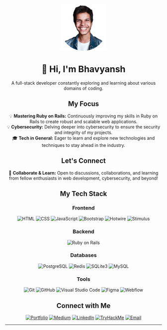 <div align="center">

<img src="./assets/Profile Photo.png" alt="Bhavyansh's Profile Photo" width="150px">

# 👋 Hi, I'm Bhavyansh
A full-stack developer constantly exploring and learning about various domains of coding.

## My Focus
 💡 **Mastering Ruby on Rails:** Continuously improving my skills in Ruby on Rails to create robust and scalable web applications.<br>
 💡 **Cybersecurity:** Delving deeper into cybersecurity to ensure the security and integrity of my projects.<br>
 🎓 **Tech in General:** Eager to learn and explore new technologies and techniques to stay ahead in the industry.

## Let's Connect
🌱 **Collaborate & Learn:** Open to discussions, collaborations, and learning from fellow enthusiasts in web development, cybersecurity, and beyond!

## My Tech Stack
<p>

### Frontend
  ![HTML](https://img.shields.io/badge/-HTML-E34F26?style=flat&logo=html5&logoColor=white)
  ![CSS](https://img.shields.io/badge/-CSS-1572B6?style=flat&logo=css3&logoColor=white)
  ![JavaScript](https://img.shields.io/badge/-JavaScript-F7DF1E?style=flat&logo=javascript&logoColor=black)
  ![Bootstrap](https://img.shields.io/badge/-Bootstrap-563D7C?style=flat&logo=bootstrap&logoColor=white)
  ![Hotwire](https://img.shields.io/badge/-Hotwire-333333?style=flat&logo=hotwire&logoColor=white)
  ![Stimulus](https://img.shields.io/badge/-Stimulus-333333?style=flat&logo=stimulus&logoColor=white)

### Backend
 ![Ruby on Rails](https://img.shields.io/badge/-Ruby_on_Rails-CC0000?style=flat&logo=rubyonrails&logoColor=white)

### Databases
  ![PostgreSQL](https://img.shields.io/badge/-PostgreSQL-336791?style=flat&logo=postgresql&logoColor=white)
  ![Redis](https://img.shields.io/badge/-Redis-333333?style=flat&logo=redis&logoColor=white)
  ![SQLite3](https://img.shields.io/badge/-SQLite3-003B57?style=flat&logo=sqlite&logoColor=white)
  ![MySQL](https://img.shields.io/badge/-MySQL-4479A1?style=flat&logo=mysql&logoColor=white)

### Tools
  ![Git](https://img.shields.io/badge/-Git-F05032?style=flat&logo=git&logoColor=white)
  ![GitHub](https://img.shields.io/badge/-GitHub-181717?style=flat&logo=github&logoColor=white)
  ![Visual Studio Code](https://img.shields.io/badge/-Visual_Studio_Code-007ACC?style=flat&logo=visual-studio-code&logoColor=white)
  ![Figma](https://img.shields.io/badge/-Figma-F24E1E?style=flat&logo=figma&logoColor=white)
  ![Webflow](https://img.shields.io/badge/-Webflow-4353FF?style=flat&logo=webflow&logoColor=white)

</p>

## Connect with Me
<p>
  <a href="https://diversepixel.com"><img alt="Portfolio" src="https://img.shields.io/badge/Portfolio-diversepixel.com-blue?style=flat-square&logo=google-chrome&logoColor=white"></a>
  <a href="https://diversepixel.medium.com/"><img alt="Medium" src="https://img.shields.io/badge/Medium-diversepixel-blue?style=flat-square&logo=medium&logoColor=white"></a>
  <a href="https://www.linkedin.com/in/bhavyansh001/"><img alt="LinkedIn" src="https://img.shields.io/badge/LinkedIn-Bhavyansh%20Yadav-blue?style=flat-square&logo=linkedin&logoColor=white"></a>
  <a href="https://tryhackme.com/p/bhavyansh001"><img alt="TryHackMe" src="https://img.shields.io/badge/TryHackMe-bhavyansh001-blue?style=flat-square&logo=tryhackme&logoColor=white"></a>
  <a href="mailto:bhavyansh001@gmail.com"><img alt="Email" src="https://img.shields.io/badge/Email-bhavyansh001@gmail.com-blue?style=flat-square&logo=gmail&logoColor=white"></a>
</p>

<hr>
</div>

